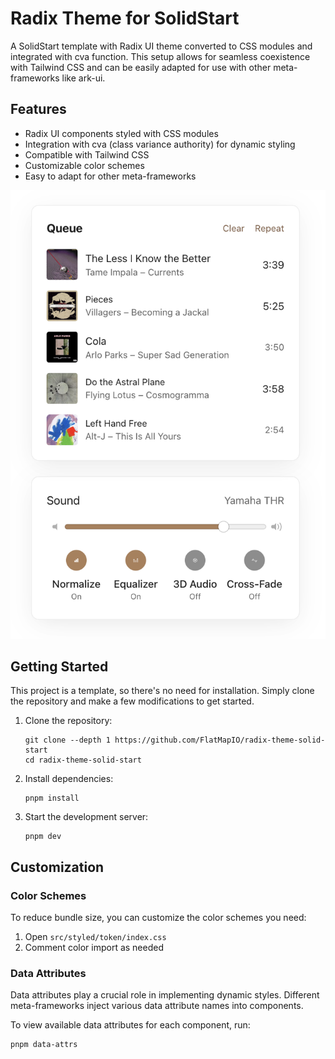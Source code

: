 # Radix Theme for SolidStart

A SolidStart template with Radix UI theme converted to CSS modules and integrated with cva function. This setup allows for seamless coexistence with Tailwind CSS and can be easily adapted for use with other meta-frameworks like ark-ui.

## Features

- Radix UI components styled with CSS modules
- Integration with cva (class variance authority) for dynamic styling
- Compatible with Tailwind CSS
- Customizable color schemes
- Easy to adapt for other meta-frameworks

<img src="assets/image.png" alt="Show case" width="700">


## Getting Started

This project is a template, so there's no need for installation. Simply clone the repository and make a few modifications to get started.

1. Clone the repository:

   ```
   git clone --depth 1 https://github.com/FlatMapIO/radix-theme-solid-start
   cd radix-theme-solid-start
   ```

2. Install dependencies:

   ```
   pnpm install
   ```

3. Start the development server:
   ```
   pnpm dev
   ```

## Customization

### Color Schemes

To reduce bundle size, you can customize the color schemes you need:

1. Open `src/styled/token/index.css`
2. Comment color import as needed

### Data Attributes

Data attributes play a crucial role in implementing dynamic styles. Different meta-frameworks inject various data attribute names into components.

To view available data attributes for each component, run:

```
pnpm data-attrs
```
